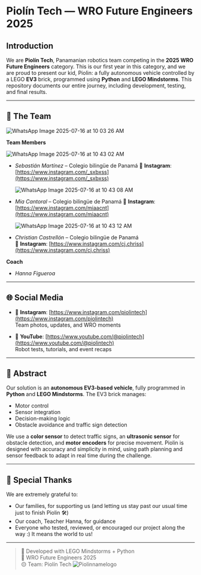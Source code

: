 # Piolín Tech — WRO Future Engineers 2025

## Introduction  
We are **Piolín Tech**, Panamanian robotics team competing in the **2025 WRO Future Engineers** category. This is our first year in this category, and we are proud to present our kid, Piolin: a fully autonomous vehicle controlled by a LEGO **EV3** brick, programmed using **Python** and **LEGO Mindstorms**. This repository documents our entire journey, including development, testing, and final results.

---

## 👥 The Team
![WhatsApp Image 2025-07-16 at 10 03 26 AM](https://github.com/user-attachments/assets/bd89da0c-0658-4490-af61-8b7dbece88ac)

**Team Members**

![WhatsApp Image 2025-07-16 at 10 43 02 AM](https://github.com/user-attachments/assets/b11aaff5-3de3-4762-b0c1-a0094b9cf4e7)
- *Sebastián Martínez* – Colegio bilingüe de Panamá
        📸 **Instagram**: [https://www.instagram.com/_sxbxss](https://www.instagram.com/_sxbxss)
  
  ![WhatsApp Image 2025-07-16 at 10 43 08 AM](https://github.com/user-attachments/assets/dc507a8b-f1c1-435e-9df6-96d2e11e0cba)
- *Mia Cantoral* – Colegio bilingüe de Panamá
      📸 **Instagram**: [https://www.instagram.com/miaacnt](https://www.instagram.com/miaacnt)
  
  ![WhatsApp Image 2025-07-16 at 10 43 12 AM](https://github.com/user-attachments/assets/0b5f11e1-4c58-45dd-b63a-45f6c2c5726a)
- *Christian Castrellón* – Colegio bilingüe de Panamá  
      📸 **Instagram**: [https://www.instagram.com/cj.chriss](https://www.instagram.com/cj.chriss)
  
**Coach**
- *Hanna Figueroa*  
---

## 🌐 Social Media  

- 📸 **Instagram**: [https://www.instagram.com/piolintech](https://www.instagram.com/piolintech)  
  Team photos, updates, and WRO moments

- 🎥 **YouTube**: [https://www.youtube.com/@piolintech](https://www.youtube.com/@piolintech)  
  Robot tests, tutorials, and event recaps

---

## 🧠 Abstract  
Our solution is an **autonomous EV3-based vehicle**, fully programmed in **Python** and **LEGO Mindstorms**. The EV3 brick manages:
- Motor control  
- Sensor integration  
- Decision-making logic  
- Obstacle avoidance and traffic sign detection

We use a **color sensor** to detect traffic signs, an **ultrasonic sensor** for obstacle detection, and **motor encoders** for precise movement. Piolin is designed with accuracy and simplicity in mind, using path planning and sensor feedback to adapt in real time during the challenge.

---

## 🙏 Special Thanks  

We are extremely grateful to:
- Our families, for supporting us (and letting us stay past our usual time just to finish Piolin 🛠️)
- Our coach, Teacher Hanna, for guidance
- Everyone who tested, reviewed, or encouraged our project along the way :) It means the world to us!

---

> 🔧 Developed with LEGO Mindstorms + Python  
> 🚗 WRO Future Engineers 2025  
> 🟡 Team: Piolín Tech
 ![Piolinnamelogo](https://github.com/user-attachments/assets/52f05714-a390-4bb6-b9da-3e7e7d36c532)

